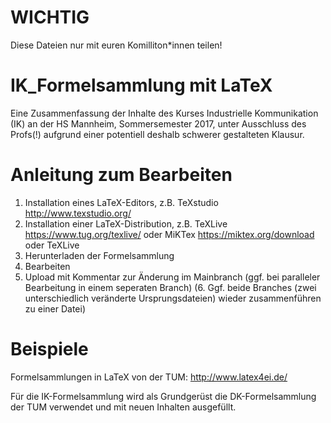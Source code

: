 # WICHTIG
Diese Dateien nur mit euren Komilliton*innen teilen!

# IK_Formelsammlung mit LaTeX
Eine Zusammenfassung der Inhalte des Kurses Industrielle Kommunikation (IK) an der HS Mannheim, Sommersemester 2017, unter Ausschluss des Profs(!) aufgrund einer potentiell deshalb schwerer gestalteten Klausur.

# Anleitung zum Bearbeiten
1. Installation eines LaTeX-Editors, z.B. TeXstudio http://www.texstudio.org/
2. Installation einer LaTeX-Distribution, z.B. TeXLive https://www.tug.org/texlive/ oder  MiKTex https://miktex.org/download oder TeXLive 
3. Herunterladen der Formelsammlung
4. Bearbeiten
5. Upload mit Kommentar zur Änderung im Mainbranch (ggf. bei paralleler Bearbeitung in einem seperaten Branch)
(6. Ggf. beide Branches (zwei unterschiedlich veränderte Ursprungsdateien) wieder zusammenführen zu einer Datei)

# Beispiele
Formelsammlungen in LaTeX von der TUM: http://www.latex4ei.de/ 

Für die IK-Formelsammlung wird als Grundgerüst die DK-Formelsammlung der TUM verwendet und mit neuen Inhalten ausgefüllt.
